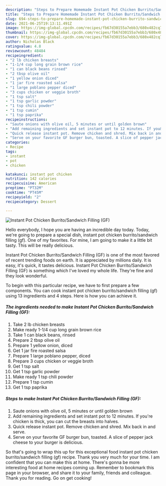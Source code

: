 ```yaml
---
description: "Steps to Prepare Homemade Instant Pot Chicken Burrito/Sandwich Filling (GF)"
title: "Steps to Prepare Homemade Instant Pot Chicken Burrito/Sandwich Filling (GF)"
slug: 694-steps-to-prepare-homemade-instant-pot-chicken-burrito-sandwich-filling-gf
date: 2021-06-25T19:13:11.491Z
image: https://img-global.cpcdn.com/recipes/fb67d30155a7ebb3/680x482cq70/instant-pot-chicken-burritosandwich-filling-gf-recipe-main-photo.jpg
thumbnail: https://img-global.cpcdn.com/recipes/fb67d30155a7ebb3/680x482cq70/instant-pot-chicken-burritosandwich-filling-gf-recipe-main-photo.jpg
cover: https://img-global.cpcdn.com/recipes/fb67d30155a7ebb3/680x482cq70/instant-pot-chicken-burritosandwich-filling-gf-recipe-main-photo.jpg
author: Nicholas Black
ratingvalue: 4.8
reviewcount: 48484
recipeingredient:
- "2 lb chicken breasts"
- "1-1/4 cup long grain brown rice"
- "1 can black beans rinsed"
- "2 tbsp olive oil"
- "1 yellow onion diced"
- "1 jar fire roasted salsa"
- "1 large poblano pepper diced"
- "3 cups chicken or veggie broth"
- "1 tsp salt"
- "1 tsp garlic powder"
- "1 tsp chili powder"
- "1 tsp cumin"
- "1 tsp paprika"
recipeinstructions:
- "Saute onions with olive oil, 5 minutes or until golden brown"
- "Add remaining ingredients and set instant pot to 12 minutes. If you&#39;re chicken is thick, you can cut the breasts into halves."
- "Quick release instant pot. Remove chicken and shred. Mix back in and serve."
- "Serve on your favorite GF burger bun, toasted. A slice of pepper jack cheese to your burger is delicious."
categories:
- Recipe
tags:
- instant
- pot
- chicken

katakunci: instant pot chicken 
nutrition: 142 calories
recipecuisine: American
preptime: "PT32M"
cooktime: "PT45M"
recipeyield: "2"
recipecategory: Dessert

---
```



![Instant Pot Chicken Burrito/Sandwich Filling (GF)](https://img-global.cpcdn.com/recipes/fb67d30155a7ebb3/680x482cq70/instant-pot-chicken-burritosandwich-filling-gf-recipe-main-photo.jpg)

Hello everybody, I hope you are having an incredible day today. Today, we're going to prepare a special dish, instant pot chicken burrito/sandwich filling (gf). One of my favorites. For mine, I am going to make it a little bit tasty. This will be really delicious.



Instant Pot Chicken Burrito/Sandwich Filling (GF) is one of the most favored of recent trending foods on earth. It is appreciated by millions daily. It is easy, it's quick, it tastes delicious. Instant Pot Chicken Burrito/Sandwich Filling (GF) is something which I've loved my whole life. They're fine and they look wonderful.


To begin with this particular recipe, we have to first prepare a few components. You can cook instant pot chicken burrito/sandwich filling (gf) using 13 ingredients and 4 steps. Here is how you can achieve it.

<!--inarticleads1-->

##### The ingredients needed to make Instant Pot Chicken Burrito/Sandwich Filling (GF):

1. Take 2 lb chicken breasts
1. Make ready 1-1/4 cup long grain brown rice
1. Take 1 can black beans, rinsed
1. Prepare 2 tbsp olive oil
1. Prepare 1 yellow onion, diced
1. Get 1 jar fire roasted salsa
1. Prepare 1 large poblano pepper, diced
1. Prepare 3 cups chicken or veggie broth
1. Get 1 tsp salt
1. Get 1 tsp garlic powder
1. Make ready 1 tsp chili powder
1. Prepare 1 tsp cumin
1. Get 1 tsp paprika




<!--inarticleads2-->

##### Steps to make Instant Pot Chicken Burrito/Sandwich Filling (GF):

1. Saute onions with olive oil, 5 minutes or until golden brown
1. Add remaining ingredients and set instant pot to 12 minutes. If you&#39;re chicken is thick, you can cut the breasts into halves.
1. Quick release instant pot. Remove chicken and shred. Mix back in and serve.
1. Serve on your favorite GF burger bun, toasted. A slice of pepper jack cheese to your burger is delicious.




So that's going to wrap this up for this exceptional food instant pot chicken burrito/sandwich filling (gf) recipe. Thank you very much for your time. I am confident that you can make this at home. There's gonna be more interesting food at home recipes coming up. Remember to bookmark this page in your browser, and share it to your family, friends and colleague. Thank you for reading. Go on get cooking!
